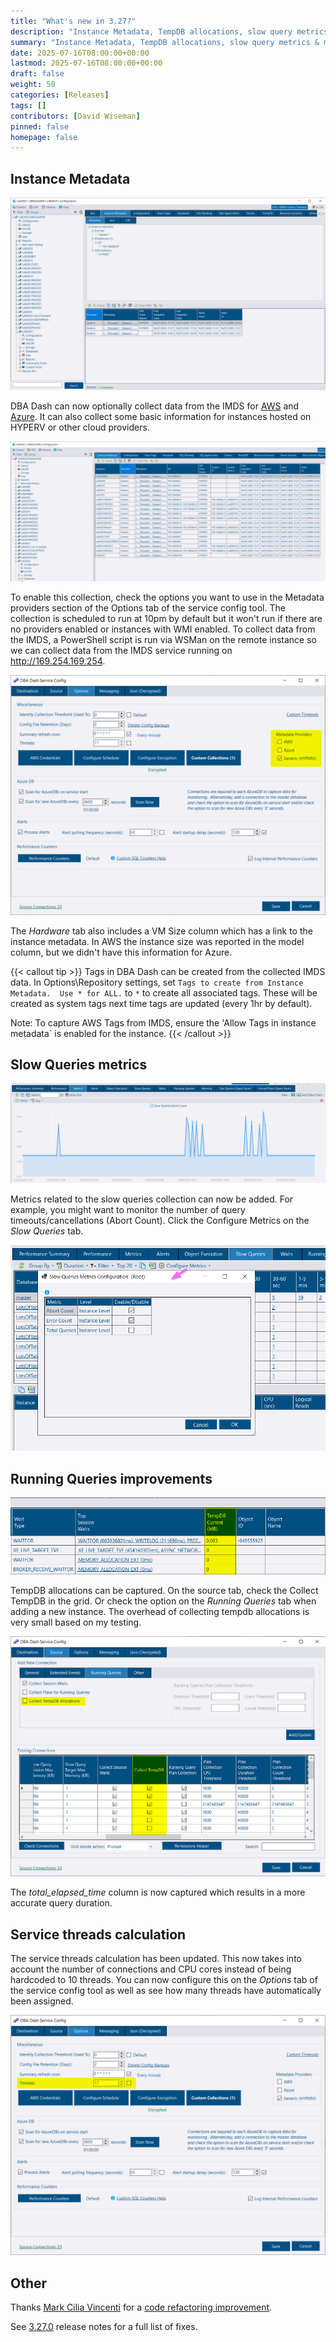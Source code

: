 ```yaml
---
title: "What's new in 3.27?"
description: "Instance Metadata, TempDB allocations, slow query metrics & more"
summary: "Instance Metadata, TempDB allocations, slow query metrics & more"
date: 2025-07-16T08:00:00+00:00
lastmod: 2025-07-16T08:00:00+00:00
draft: false
weight: 50
categories: [Releases]
tags: []
contributors: [David Wiseman]
pinned: false
homepage: false
---
```

## Instance Metadata

[![Instance Metadata](instance-metadata.png)](instance-metadata.png)

DBA Dash can now optionally collect data from the IMDS for [AWS](https://docs.aws.amazon.com/AWSEC2/latest/UserGuide/configuring-instance-metadata-service.html) and [Azure](https://learn.microsoft.com/en-us/azure/virtual-machines/instance-metadata-service?tabs=windows).  It can also collect some basic information for instances hosted on HYPERV or other cloud providers.

[![Instance Metadata - all servers](instance-metadata-all-servers.png)](instance-metadata-all-servers.png)

To enable this collection, check the options you want to use in the Metadata providers section of the Options tab of the service config tool.  The collection is scheduled to run at 10pm by default but it won't run if there are no providers enabled or instances with WMI enabled.  To collect data from the IMDS, a PowerShell script is run via WSMan on the remote instance so we can collect data from the IMDS service running on http://169.254.169.254.

[![Metadata providers](metadata-providers.png)](metadata-providers.png)

The *Hardware* tab also includes a VM Size column which has a link to the instance metadata.  In AWS the instance size was reported in the model column, but we didn't have this information for Azure.

{{< callout tip >}}
Tags in DBA Dash can be created from the collected IMDS data.  In Options\Repository settings, set `Tags to create from Instance Metadata.  Use * for ALL.` to `*` to create all associated tags.  These will be created as system tags next time tags are updated (every 1hr by default).

Note: To capture AWS Tags from IMDS, ensure the 'Allow Tags in instance metadata` is enabled for the instance.
{{< /callout >}}

## Slow Queries metrics

![Monitor SQL Server query timeouts - Abort Count](abort-count.png)

Metrics related to the slow queries collection can now be added.  For example, you might want to monitor the number of query timeouts/cancellations (Abort Count).  Click the Configure Metrics on the *Slow Queries* tab.

[![Configure metrics](configure-metrics.png)](configure-metrics.png)

## Running Queries improvements

[![TempDB allocations](tempdb.png)](tempdb.png)

TempDB allocations can be captured.  On the source tab, check the Collect TempDB in the grid.  Or check the option on the *Running Queries* tab when adding a new instance.  The overhead of collecting tempdb allocations is very small based on my testing.

[![TempDB collection configuration](collect-tempdb.png)](collect-tempdb.png)

The *total_elapsed_time* column is now captured which results in a more accurate query duration.

## Service threads calculation

The service threads calculation has been updated.  This now takes into account the number of connections and CPU cores instead of being hardcoded to 10 threads.  You can now configure this on the *Options* tab of the service config tool as well as see how many threads have automatically been assigned.

[![Configure threads](threads.png)](threads.png)

## Other

Thanks [Mark Cilia Vincenti](https://github.com/MarkCiliaVincenti) for a [code refactoring improvement](https://github.com/trimble-oss/dba-dash/pull/1474).

See [3.27.0](https://github.com/trimble-oss/dba-dash/releases/tag/3.27.0) release notes for a full list of fixes.


